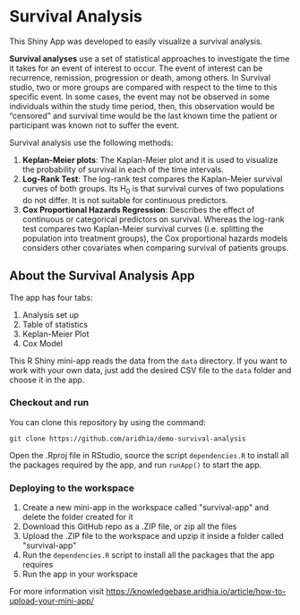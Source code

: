 # Survival Analysis 

This Shiny App was developed to easily visualize a survival analysis. 

**Survival analyses** use a set of statistical approaches to investigate the time it takes for an event of interest to occur. The event of interest can be recurrence, remission, progression or death, among others. In Survival studio, two or more groups are compared with respect to the time to this specific event. 
In some cases, the event may not be observed in some individuals within the study time period, then, this observation would be “censored” and survival time would be the last known time the patient or participant was known  not to suffer the event. 

Survival analysis use the following methods:

1. **Keplan-Meier plots**: The Kaplan-Meier plot and it is used to visualize the probability of survival in each of the time intervals.
2. **Log-Rank Test**: The log-rank test compares the Kaplan-Meier survival curves of both groups. Its H<sub>0</sub> is that survival curves of two populations do not differ. It is not suitable for continuous predictors. 
3. **Cox Proportional Hazards Regression**: Describes the effect of continuous or categorical predictors on survival. Whereas the log-rank test compares two Kaplan-Meier survival curves (i.e. splitting the population into treatment groups), the Cox proportional hazards models considers other covariates when comparing survival of patients groups. 

## About the Survival Analysis App

The app has four tabs:

1. Analysis set up
2. Table of statistics
3. Keplan-Meier Plot
4. Cox Model

This R Shiny mini-app reads the data from the `data` directory. If you want to work with your own data, just add the desired CSV file to the `data` folder and choose it in the app.

### Checkout and run

You can clone this repository by using the command:

```clone
git clone https://github.com/aridhia/demo-survival-analysis
```
Open the .Rproj file in RStudio, source the script `dependencies.R` to install all the packages required by the app, and run `runApp()` to start the app.

### Deploying to the workspace

1. Create a new mini-app in the workspace called "survival-app" and delete the folder created for it
2. Download this GitHub repo as a .ZIP file, or zip all the files
3. Upload the .ZIP file to the workspace and upzip it inside a folder called "survival-app"
4. Run the `dependencies.R` script to install all the packages that the app requires
5. Run the app in your workspace

For more information visit https://knowledgebase.aridhia.io/article/how-to-upload-your-mini-app/
